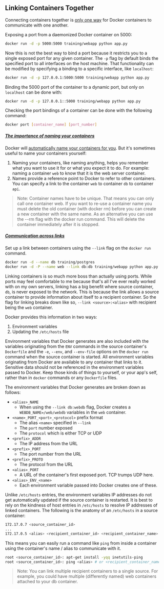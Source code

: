 Linking Containers Together
---

Connecting containers together is [only one way][*] for Docker containers to
communicate with one another.

[*]: http://docs.docker.com/userguide/dockerlinks/

Exposing a port from a daemonized Docker container on 5000:

```sh
docker run -d -p 5000:5000 training/webapp python app.py
```

Now this is not the best way to bind a port because it restricts you to a single
exposed port for any given container. The `-p` flag by default binds the specified
port to all interfaces on the host machine. That functionality can be modified
by specifying a binding to a specific interface, like `localhost`:

```sh
docker run -d -p 127.0.0.1:5000:5000 training/webapp python app.py
```

Binding the 5000 port of the container to a dynamic port, but only on `localhost`
can be done with:

```sh
docker run -d -p 127.0.0.1::5000 training/webapp python app.py
```

Checking the port bindings of a container can be done with the following command:

```sh
docker port [container_name] [port_number]
```

##### [The importance of naming your containers][*]

[*]: http://docs.docker.com/userguide/dockerlinks/#the-importance-of-naming

Docker will [automatically name your containers for you][*]. But it's sometimes
useful to name your containers yourself:

1. Naming your containers, like naming anything, helps you remember what you want
to use it for or what you expect it to do. For example: naming a container `web`
to know that it is the web server container.
2. Names provide a reference point to Docker to refer to other containers. You
can specify a link to the container `web` to container `db` to container `api`.

[*]: https://github.com/docker/docker/blob/master/pkg/namesgenerator/names-generator.go

> Note: Container names have to be unique. That means you can only call one
> container web. If you want to re-use a container name you must delete the old
> container (with docker rm) before you can create a new container with the same
> name. As an alternative you can use the --rm flag with the docker run command.
> This will delete the container immediately after it is stopped.

##### [Communication across links][*]

[*]: http://docs.docker.com/userguide/dockerlinks/#communication-across-links

Set up a link between containers using the `--link` flag on the `docker run`
command.

```sh
docker run -d --name db training/postgres
docker run -d -P --name web --link db:db training/webapp python app.py
```

Linking containers is so much more boss than actually using ports. While ports
may feel comfortable to me because that's all I've ever really worked with on
my own servers, linking has a big benefit where source container, `db`, is never
exposed to the network. This is because the link allows a source container to
provide information about itself to a recipient container. So the flag for linking
breaks down like so, `--link <source>:<alias>` with recipient being the `web`
container.

Docker provides this information in two ways:

1. Environment variables
2. Updating the `/etc/hosts` file

Environment variables that Docker generates are also included with the variables
originating from the `ENV` commands in the source container's `Dockerfile` and
the `-e`, `--env`, and `--env-file` options on the `docker run` command when the
source container is started. All environment variables originating from Docker
are available to any container that links to it. Sensitive data should not be
referenced in the environment variables passed to Docker. Keep those kinds of
things to yourself, or your app's self, rather than in `docker` commands or any
`Dockerfile` files.

The environment variables that Docker generates are broken down as follows:

* `<alias>_NAME`
	* When using the `--link db:webdb` flag, Docker creates a `WEBDB_NAME=/web/webdb`
	variables in the `web` container.
* `<name>_PORT_<port>_<protocol>` prefix format
	* The alias `<name>` specified in `--link`
	* The `port` number exposed
	* The `protocol` which is either TCP or UDP
* `<prefix>_ADDR`
	* The IP address from the URL
* `<prefix>_PORT`
	* The port number from the URL
* `<prefix>_PROTO`
	* The protocol from the URL
* `<alias>_PORT`
	* A URL of the container's first exposed port. TCP trumps UDP here.
* `<alias>_ENV_<name>`
	* Each environment variable passed into Docker creates one of these.

Unlike `/etc/hosts` entries, the environment variables IP addresses do not get
automatically updated if the source container is restarted. It is best to rely
on the kindness of host entries in `/etc/hosts` to resolve IP addresses of linked
containers. The following is the anatomy of an `/etc/hosts` in a source container:

```sh
172.17.0.7 <source_container_id>
...
172.17.0.5 <alias> <recipient_container_id> <recipient_container_name>
```

This means you can easily run a command like `ping` from inside a container using
the container's name / alias to communicate with it.

```sh
root <source_container_id>: apt-get install -yqq inetutils-ping
root <source_container_id>: ping <alias> # or <recipient_container_name>
```

> Note: You can link multiple recipient containers to a single source. For
> example, you could have multiple (differently named) web containers attached
> to your db container.
